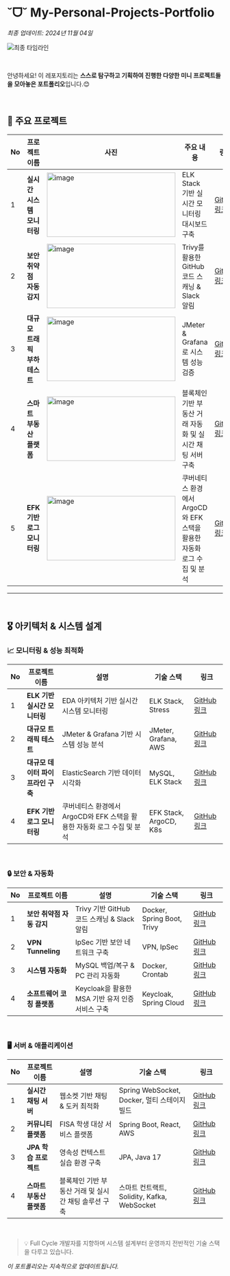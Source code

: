
# ˘ᗜ˘ My-Personal-Projects-Portfolio
*최종 업데이트: 2024년 11월 04일* 

![최종 타임라인](https://github.com/user-attachments/assets/7dd9bc2b-a66a-427e-9732-31c08649bdf5)

<br>

안녕하세요! 이 레포지토리는 **스스로 탐구하고 기획하여 진행한 다양한 미니 프로젝트들을 모아놓은 포트폴리오**입니다.😊

<br>

## 🌟 주요 프로젝트

| No | 프로젝트 이름                  | 사진                             | 주요 내용                                        | 링크                                                                       |
|----|-----------------------------|--------------------------------|-------------------------------------------------|----------------------------------------------------------------------------|
| 1  | **실시간 시스템 모니터링**       | <img width="300" height="150" alt="image" src="https://github.com/user-attachments/assets/229abbcc-7174-46bf-ac48-e186317512bd">| ELK Stack 기반 실시간 모니터링 대시보드 구축          | [GitHub 링크](https://github.com/RyuChaeHyun/Average-Load-in-Linux)         |
| 2  | **보안 취약점 자동 감지**        | <img width="300" height="150" alt="image" src="https://github.com/user-attachments/assets/bdf5087a-b0ec-4e23-aa1a-ac299837185b">| Trivy를 활용한 GitHub 코드 스캐닝 & Slack 알림     | [GitHub 링크](https://github.com/RyuChaeHyun/Secret_Information_Detection_System) |
| 3  | **대규모 트래픽 부하 테스트**    | <img width="300" height="150" alt="image" src="https://path-to-your-gif.gif"> | JMeter & Grafana로 시스템 성능 검증                    | [GitHub 링크](https://github.com/RyuChaeHyun/JMeterStressTest)              |
| 4  | **스마트 부동산 플랫폼**          | <img width="300" height="150" alt="image" src="https://github.com/user-attachments/assets/5066957b-bd3d-4572-b32a-9f7d56e765bd">| 블록체인 기반 부동산 거래 자동화 및 실시간 채팅 서버 구축         | [GitHub 링크](https://github.com/yourusername/Real_Estate_Platform)         |
| 5  | **EFK 기반 로그 모니터링**       | <img width="300" height="150" alt="image" src="https://github.com/user-attachments/assets/f26d4530-ded8-4b31-ad80-9e11082fbb1a">| 쿠버네티스 환경에서 ArgoCD와 EFK 스택을 활용한 자동화 로그 수집 및 분석 | [GitHub 링크](https://github.com/yourusername/EFK_ArgoCD_Log_Monitoring)    |


---


<br>

## 🎖️ 아키텍처 & 시스템 설계
### 📈 모니터링 & 성능 최적화

| No | 프로젝트 이름                    | 설명                                       | 기술 스택                            | 링크                                       |
|----|---------------------------------|------------------------------------------|--------------------------------------|--------------------------------------------|
| 1  | **ELK 기반 실시간 모니터링**        | EDA 아키텍처 기반 실시간 시스템 모니터링    | ELK Stack, Stress                   | [GitHub 링크](https://github.com/RyuChaeHyun/Average-Load-in-Linux) |
| 2  | **대규모 트래픽 테스트**            | JMeter & Grafana 기반 시스템 성능 분석      | JMeter, Grafana, AWS                | [GitHub 링크](https://github.com/RyuChaeHyun/JMeterStressTest)      |
| 3  | **대규모 데이터 파이프라인 구축**    | ElasticSearch 기반 데이터 시각화           | MySQL, ELK Stack                    | [GitHub 링크](https://github.com/RyuChaeHyun/Woori_MySQL_ELK_mini_project) |
| 4  | **EFK 기반 로그 모니터링**          | 쿠버네티스 환경에서 ArgoCD와 EFK 스택을 활용한 자동화 로그 수집 및 분석 | EFK Stack, ArgoCD, K8s              | [GitHub 링크](https://github.com/yourusername/EFK_ArgoCD_Log_Monitoring)    |

<br>

### 🔒 보안 & 자동화

| No | 프로젝트 이름                       | 설명                                       | 기술 스택                           | 링크                                        |
|----|----------------------------------|------------------------------------------|------------------------------------|---------------------------------------------|
| 1  | **보안 취약점 자동 감지**             | Trivy 기반 GitHub 코드 스캐닝 & Slack 알림           | Docker, Spring Boot, Trivy        | [GitHub 링크](https://github.com/RyuChaeHyun/Secret_Information_Detection_System) |
| 2  | **VPN Tunneling**               | IpSec 기반 보안 네트워크 구축             | VPN, IpSec                        | [GitHub 링크](https://github.com/WooLockVLock/VPNTunneling)                      |
| 3  | **시스템 자동화**                | MySQL 백업/복구 & PC 관리 자동화         | Docker, Crontab                   | [GitHub 링크](https://github.com/RyuChaeHyun/Linux_crontab)                     |
| 4  | **소프트웨어 코칭 플랫폼**          | Keycloak을 활용한 MSA 기반 유저 인증 서비스 구축 | Keycloak, Spring Cloud             | [GitHub 링크](https://github.com/yourusername/Software_Coaching_Platform)       |

<br>

### 🖥️ 서버 & 애플리케이션

| No | 프로젝트 이름                   | 설명                                         | 기술 스택                          | 링크                                      |
|----|------------------------------|--------------------------------------------|------------------------------------|-------------------------------------------|
| 1  | **실시간 채팅 서버**             | 웹소켓 기반 채팅 & 도커 최적화               | Spring WebSocket, Docker, 멀티 스테이지 빌드          | [GitHub 링크](https://github.com/RyuChaeHyun/Docker_Image_Optimization)         |
| 2  | **커뮤니티 플랫폼**              | FISA 학생 대상 서비스 플랫폼                  | Spring Boot, React, AWS           | [GitHub 링크](https://github.com/yuwankang/FISA-Land)                           |
| 3  | **JPA 학습 프로젝트**           | 영속성 컨텍스트 실습 환경 구축               | JPA, Java 17                      | [GitHub 링크](https://github.com/Fisa3/OJT_Project)                             |
| 4  | **스마트 부동산 플랫폼**          | 블록체인 기반 부동산 거래 및 실시간 채팅 솔루션 구축  | 스마트 컨트랙트, Solidity, Kafka, WebSocket | [GitHub 링크](https://github.com/yourusername/Real_Estate_Platform)             |


<br>

> 💡 Full Cycle 개발자를 지향하며 시스템 설계부터 운영까지 전반적인 기술 스택을 다루고 있습니다.

*이 포트폴리오는 지속적으로 업데이트됩니다.*
